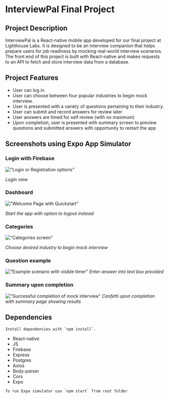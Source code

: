 
# InterviewPal Final Project

## Project Description 

InterviewPal is a React-native mobile app developed for our final project at Lighthouse Labs. It is designed to be an interview companion that helps prepare users for job readiness by mocking real-world interview scenarios. The front end of this project is built with React-native and makes requests to an API to fetch and store interview data from a database. 

## Project Features

- User can log in.
- User can choose between four popular industries to begin mock interview.
- User is presented with a variety of questions pertaining to their industry.
- User can submit and record answers for review later
- User answers are timed for self review (with no maximum)
- Upon completion, user is presented with summary screen to preview questions and submitted answers with opportunity to restart the app

## Screenshots using Expo App Simulator

### Login with Firebase
!["Login or Registration options"](https://user-images.githubusercontent.com/75033003/194986788-baad5302-80aa-400a-9c08-ff4a9431e5f6.png)

_Login view_

### Dashboard 
!["Welcome Page with Quickstart"](https://user-images.githubusercontent.com/75033003/194986924-a6e7f210-7277-47cc-af4c-65bdefb945b0.png)

_Start the app with option to logout instead_

### Categories 
!["Categories screen"](https://user-images.githubusercontent.com/75033003/194987093-18c2c564-7bf9-4919-aeff-3cc896b44e76.png)

_Choose desired industry to begin mock interview_

### Question example 
!["Example scenario with visible timer"](https://user-images.githubusercontent.com/75033003/194987214-b0fcb9be-fbe9-4e45-ae8a-727a1d229267.png)
_Enter answer into text box provided_

### Summary upon completion 
!["Successful completion of mock interview"](https://user-images.githubusercontent.com/75033003/194987348-bac59d35-056a-4012-868a-5037479f3711.png)
_Confetti upon completion with summary page showing results_

## Dependencies

```sh
Install dependencies with `npm install`.
```

- React-native
- JS
- Firebase
- Express
- Postgres
- Axios
- Body-parser
- Cors
- Expo

```sh
To run Expo simulator use `npm start` from root folder
```
